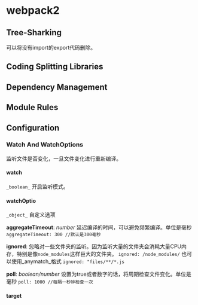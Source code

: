 # webpack2

## Tree-Sharking
可以将没有import的export代码删除。

## Coding Splitting Libraries

## Dependency Management

## Module Rules

## Configuration

### Watch And WatchOptions
监听文件是否变化，一旦文件变化进行重新编译。

#### watch 
`_boolean_` 开启监听模式。

#### watchOptio 
`_object_` 自定义选项

__aggregateTimeout__: _number_ 延迟编译的时间，可以避免频繁编译。单位是毫秒
`aggregateTimeout: 300 //默认是300毫秒`

__ignored__: 忽略对一些文件夹的监听。因为监听大量的文件夹会消耗大量CPU内存，特别是像`node_modules`这样巨大的文件夹。
`ignored: /node_modules/`
也可以使用_anymatch_格式
`ignored: "files/**/*.js`

__poll__: _boolean/number_ 设置为true或者数字的话，将周期检查文件变化。单位是毫秒
`poll: 1000 //每隔一秒钟检查一次` 

#### target 


 




